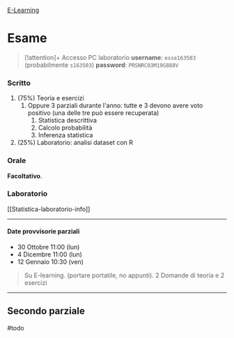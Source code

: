 [E-Learning](https://elearning.uniud.it/moodle/course/view.php?id=4925)

# Esame 

>[!attention]+ Accesso PC laboratorio
> **username**: `esse163503` (probabilmente `s163503`)
> **password**: `PRSNRC03M19G888V`

### Scritto
1. (75%) Teoria e esercizi
	1. Oppure 3 parziali durante l'anno: tutte e 3 devono avere voto positivo (una delle tre può essere recuperata)
		1. Statistica descrittiva
		2. Calcolo probabilità 
		3. Inferenza statistica 
2. (25%) Laboratorio: analisi dataset con R 
### Orale
**Facoltativo**.
### Laboratorio
[[Statistica-laboratorio-info]]

---
#### Date provvisorie parziali
- 30 Ottobre 11:00 (lun)
- 4 Dicembre 11:00 (lun)
- 12 Gennaio 10:30 (ven)

> Su E-learning. (portare portatile, no appunti). 2 Domande di teoria e 2 esercizi

---

## Secondo parziale

#todo 
```r

```

